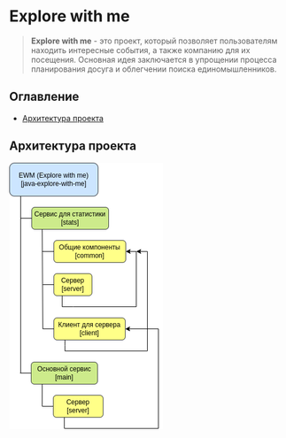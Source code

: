 # Explore with me

> **Explore with me** - это проект, который позволяет пользователям 
> находить интересные события, а также компанию для их посещения.
> Основная идея заключается в упрощении процесса планирования досуга 
> и облегчении поиска единомышленников.

## Оглавление

- [Архитектура проекта](#архитектура-проекта)

## Архитектура проекта
![project architecture](./.readme/project_architecture.png)
